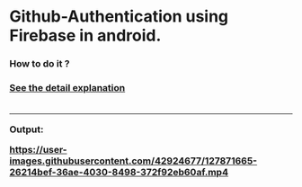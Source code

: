 # Github-Authentication using Firebase in android.

<h3>How to do it ?<h3>
<a href="https://www.geeksforgeeks.org/authenticate-using-github-on-android/">See the detail explanation</a> 
 <br><br> 
  <hr>
  Output:


https://user-images.githubusercontent.com/42924677/127871665-26214bef-36ae-4030-8498-372f92eb60af.mp4




